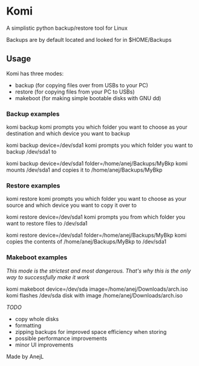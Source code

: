 # Komi

A simplistic python backup/restore tool for Linux

Backups are by default located and looked for in $HOME/Backups

## Usage
Komi has three modes:
- backup	(for copying files over from USBs to your PC)
- restore	(for copying files from your PC to USBs)
- makeboot	(for making simple bootable disks with GNU dd)


### Backup examples
komi backup
	komi prompts you which folder you want to choose as your destination and which device you want to backup

komi backup device=/dev/sda1
	komi prompts you which folder you want to backup /dev/sda1 to

komi backup device=/dev/sda1 folder=/home/anej/Backups/MyBkp
	komi mounts /dev/sda1 and copies it to /home/anej/Backups/MyBkp


### Restore examples
komi restore
	komi prompts you which folder you want to choose as your source and which device you want to copy it over to

komi restore device=/dev/sda1
	komi prompts you from which folder you want to restore files to /dev/sda1

komi restore device=/dev/sda1 folder=/home/anej/Backups/MyBkp
	komi copies the contents of /home/anej/Backups/MyBkp to /dev/sda1 

### Makeboot examples
*This mode is the strictest and most dangerous. That's why this is the only way to successfully make it work*

komi makeboot device=/dev/sda image=/home/anej/Downloads/arch.iso
	komi flashes /dev/sda disk with image /home/anej/Downloads/arch.iso 


*TODO*
- copy whole disks
- formatting
- zipping backups for improved space efficiency when storing
- possible performance improvements
- minor UI improvements

Made by AnejL
